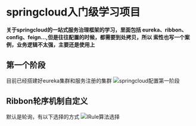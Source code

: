 # springcloud入门级学习项目
**关于springcloud的一站式服务治理框架的学习，里面包括 eureka、ribbon、config、feign...,但是往往配置的时候，都需要到处拷贝，所以
  索性也写一个案例，业务逻辑不太强，主要还是使用上**
## 第一个阶段
目前已经搭建好eureka集群和服务注册的集群
![springcloud配置第一阶段](http://qiniuyun.lmxljc.xyz/spring1.png "springcloud配置第一阶段")

## Ribbon轮序机制自定义
默认是轮询，有以下选择的方式
![IRule算法选择](http://qiniuyun.lmxljc.xyz/IRule%E8%BD%AE%E8%AF%A2%E6%9C%BA%E5%88%B6.png "IRule算法选择")

